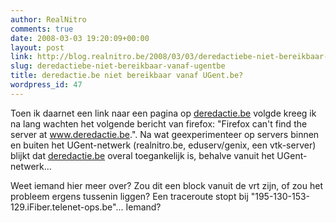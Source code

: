 ```yaml
---
author: RealNitro
comments: true
date: 2008-03-03 19:20:09+00:00
layout: post
link: http://blog.realnitro.be/2008/03/03/deredactiebe-niet-bereikbaar-vanaf-ugentbe/
slug: deredactiebe-niet-bereikbaar-vanaf-ugentbe
title: deredactie.be niet bereikbaar vanaf UGent.be?
wordpress_id: 47
---
```


Toen ik daarnet een link naar een pagina op [deredactie.be](http://www.deredactie.be/) volgde kreeg ik na lang wachten het volgende bericht van firefox: "Firefox can't find the server at www.deredactie.be.". Na wat geexperimenteer op servers binnen en buiten het UGent-netwerk (realnitro.be, eduserv/genix, een vtk-server) blijkt dat [deredactie.be](http://www.deredactie.be/) overal toegankelijk is, behalve vanuit het UGent-netwerk…

Weet iemand hier meer over? Zou dit een block vanuit de vrt zijn, of zou het probleem ergens tussenin liggen? Een traceroute stopt bij "195-130-153-129.iFiber.telenet-ops.be"... Iemand?